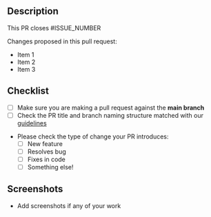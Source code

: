 ## Description

This PR closes #ISSUE_NUMBER

Changes proposed in this pull request:

- Item 1
- Item 2
- Item 3

## Checklist

- [ ] Make sure you are making a pull request against the **main branch**
- [ ] Check the PR title and branch naming structure matched with our [guidelines](../CONTRIBUTING.md)
- Please check the type of change your PR introduces:
  - [ ] New feature
  - [ ] Resolves bug
  - [ ] Fixes in code
  - [ ] Something else!

## Screenshots

- Add screenshots if any of your work
